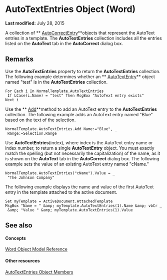 
# AutoTextEntries Object (Word)

 **Last modified:** July 28, 2015

A collection of  ** [AutoCorrectEntry](33173958-42eb-00ef-7f37-41f95ed47f87.md)**objects that represent the AutoText entries in a template. The  **AutoTextEntries** collection includes all the entries listed on the **AutoText** tab in the **AutoCorrect** dialog box.

## Remarks

Use the  **AutoTextEntries** property to return the **AutoTextEntries** collection. The following example determines whether an ** [AutoTextEntry](37a2cf05-ae07-d411-9bd8-ab4726b303a9.md)** object named "test" is in the **AutoTextEntries** collection.


```
For Each i In NormalTemplate.AutoTextEntries 
 If LCase(i.Name) = "test" Then MsgBox "AutoText entry exists" 
Next i
```

Use the  ** [Add](7ffa87f9-a23c-1847-3907-84c95f2b7f73.md)**method to add an AutoText entry to the  **AutoTextEntries** collection. The following example adds an AutoText entry named "Blue" based on the text of the selection.




```
NormalTemplate.AutoTextEntries.Add Name:="Blue", _ 
 Range:=Selection.Range
```

Use  **AutoTextEntries**(index), where index is the AutoText entry name or index number, to return a single  **AutoTextEntry** object. You must exactly match the spelling (but not necessarily the capitalization) of the name, as it is shown on the **AutoText** tab in the **AutoCorrect** dialog box. The following example sets the value of an existing AutoText entry named "cName."




```
NormalTemplate.AutoTextEntries("cName").Value = _ 
 "The Johnson Company"
```

The following example displays the name and value of the first AutoText entry in the template attached to the active document.




```
Set myTemplate = ActiveDocument.AttachedTemplate 
MsgBox "Name = " &amp; myTemplate.AutoTextEntries(1).Name &amp; vbCr _ 
 &amp; "Value " &amp; myTemplate.AutoTextEntries(1).Value
```


## See also


#### Concepts


 [Word Object Model Reference](be452561-b436-bb9b-6f94-3faa9a74a6fd.md)
#### Other resources


 [AutoTextEntries Object Members](7e3291e0-1d58-ca35-ebe6-974ee60358e2.md)
